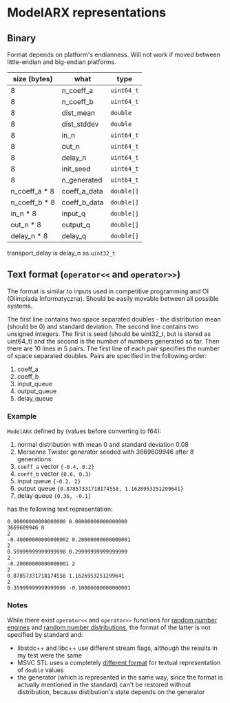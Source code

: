 # ModelARX representations

## Binary

Format depends on platform's endianness. Will not work if moved between little-endian and big-endian platforms.

| size (bytes) | what | type |
| ------------ | ---- | ---- |
| 8 | n_coeff_a | `uint64_t` |
| 8 | n_coeff_b | `uint64_t` |
| 8 | dist_mean | `double` |
| 8 | dist_stddev | `double` |
| 8 | in_n | `uint64_t` |
| 8 | out_n | `uint64_t` |
| 8 | delay_n | `uint64_t` |
| 8 | init_seed | `uint64_t` |
| 8 | n_generated | `uint64_t` |
| n_coeff_a * 8 | coeff_a_data | `double[]` |
| n_coeff_b * 8 | coeff_b_data | `double[]` |
| in_n * 8 | input_q | `double[]` |
| out_n * 8 | output_q | `double[]` |
| delay_n * 8 | delay_q | `double[]` |

transport_delay is delay_n as `uint32_t`

## Text format (`operator<<` and `operator>>`)

The format is similar to inputs used in competitive programming and OI (Olimpiada Informatyczna). Should be easily movable between all possible systems.

The first line contains two space separated doubles - the distribution mean (should be 0) and standard deviation. The second line contains two unsigned integers. The first is seed (should be uint32_t, but is stored as uint64_t) and the second is the number of numbers generated so far. Then there are 10 lines in 5 pairs. The first line of each pair specifies the number of space separated doubles. Pairs are specified in the following order:

1. coeff_a
2. coeff_b
3. input_queue
4. output_queue
5. delay_queue

### Example

`ModelARX` defined by (values before converting to f64):

1. normal distribution with mean 0 and standard deviation 0.08
2. Mersenne Twister generator seeded with 3669609946 after 8 generations
3. `coeff_a` vector `{-0.4, 0.2}`
4. `coeff_b` vector `{0.6, 0.3}`
5. input queue `{-0.2, 2}`
6. output queue `{0.87857331718174558, 1.1626953251299641}`
7. delay queue `{0.36, -0.1}`

has the following text representation:

```
0.00000000000000000 0.08000000000000000
3669609946 8
2
-0.40000000000000002 0.20000000000000001
2
0.59999999999999998 0.29999999999999999
2
-0.20000000000000001 2
2
0.87857331718174558 1.1626953251299641
2
0.35999999999999999 -0.10000000000000001

```

### Notes

While there exist `operator<<` and `operator>>` functions for [random number engines](https://eel.is/c++draft/rand.req.eng) and [random number distributions](https://eel.is/c++draft/rand.req.dist), the format of the latter is not specified by standard and:

- libstdc++ and libc++ use different stream flags, although the results in my test were the same
- MSVC STL uses a completely [different format](https://github.com/microsoft/STL/blob/0515a05b394596de92d08cb0f352614479a2a883/stl/inc/random#L88-L101) for textual representation of `double` values
- the generator (which is represented in the same way, since the format is actually mentioned in the standard) can't be restored without distribution, because distibution's state depends on the generator
